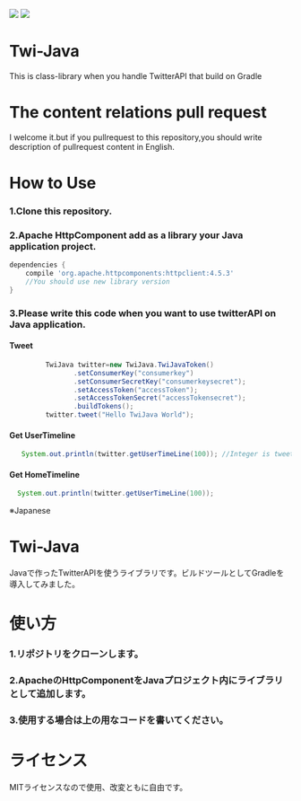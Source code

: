 ![](https://img.shields.io/badge/language-java%208-orange.svg)  [![](http://img.shields.io/badge/license-MIT-blue.svg?style=flat)](https://github.com/ItinoseSan/Twi-Java/blob/master/TwitterAPI/LICENCE)

# Twi-Java
This is class-library when you handle TwitterAPI that build on Gradle

# The content relations pull request
I welcome it.but if you pullrequest to this repository,you should write description of pullrequest content in English.
# How to Use
### 1.Clone this repository.
### 2.Apache HttpComponent add as a library your Java application project.
```build.gradle
dependencies {
    compile 'org.apache.httpcomponents:httpclient:4.5.3'
    //You should use new library version
}
```
### 3.Please write this code when you want to use twitterAPI on Java application.
#### Tweet
```Java
         TwiJava twitter=new TwiJava.TwiJavaToken()
                .setConsumerKey("consumerkey")
                .setConsumerSecretKey("consumerkeysecret");
                .setAccessToken("accessToken");
                .setAccessTokenSecret("accessTokensecret");
                .buildTokens();
         twitter.tweet("Hello TwiJava World");
```  
#### Get UserTimeline
```Java
   System.out.println(twitter.getUserTimeLine(100)); //Integer is tweet count 
```
#### Get HomeTimeline
```Java
  System.out.println(twitter.getUserTimeLine(100)); 
```

※Japanese

# Twi-Java
Javaで作ったTwitterAPIを使うライブラリです。ビルドツールとしてGradleを導入してみました。
# 使い方
### 1.リポジトリをクローンします。
### 2.ApacheのHttpComponentをJavaプロジェクト内にライブラリとして追加します。
### 3.使用する場合は上の用なコードを書いてください。
# ライセンス
MITライセンスなので使用、改変ともに自由です。

    
